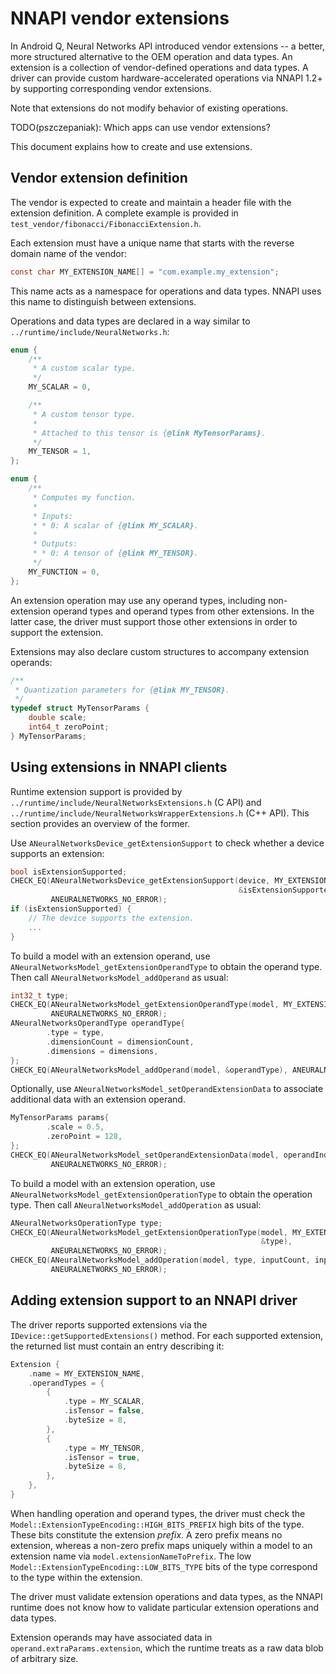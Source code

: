 # NNAPI vendor extensions

In Android Q, Neural Networks API introduced vendor extensions -- a better,
more structured alternative to the OEM operation and data types.
An extension is a collection of vendor-defined operations and data types.
A driver can provide custom hardware-accelerated operations via NNAPI 1.2+
by supporting corresponding vendor extensions.

Note that extensions do not modify behavior of existing operations.

TODO(pszczepaniak): Which apps can use vendor extensions?

This document explains how to create and use extensions.

## Vendor extension definition

The vendor is expected to create and maintain a header file with the
extension definition. A complete example is provided in
`test_vendor/fibonacci/FibonacciExtension.h`.

Each extension must have a unique name that starts with the reverse domain name
of the vendor:
```c
const char MY_EXTENSION_NAME[] = "com.example.my_extension";
```

This name acts as a namespace for operations and data types.
NNAPI uses this name to distinguish between extensions.

Operations and data types are declared in a way similar to
`../runtime/include/NeuralNetworks.h`:
```c
enum {
    /**
     * A custom scalar type.
     */
    MY_SCALAR = 0,

    /**
     * A custom tensor type.
     *
     * Attached to this tensor is {@link MyTensorParams}.
     */
    MY_TENSOR = 1,
};

enum {
    /**
     * Computes my function.
     *
     * Inputs:
     * * 0: A scalar of {@link MY_SCALAR}.
     *
     * Outputs:
     * * 0: A tensor of {@link MY_TENSOR}.
     */
    MY_FUNCTION = 0,
};
```

An extension operation may use any operand types, including non-extension
operand types and operand types from other extensions. In the latter case,
the driver must support those other extensions in order to support the
extension.

Extensions may also declare custom structures to accompany extension operands:
```c
/**
 * Quantization parameters for {@link MY_TENSOR}.
 */
typedef struct MyTensorParams {
    double scale;
    int64_t zeroPoint;
} MyTensorParams;
```

## Using extensions in NNAPI clients

Runtime extension support is provided by
`../runtime/include/NeuralNetworksExtensions.h` (C API) and
`../runtime/include/NeuralNetworksWrapperExtensions.h` (C++ API).
This section provides an overview of the former.

Use `ANeuralNetworksDevice_getExtensionSupport` to check whether a device
supports an extension:
```c
bool isExtensionSupported;
CHECK_EQ(ANeuralNetworksDevice_getExtensionSupport(device, MY_EXTENSION_NAME,
                                                   &isExtensionSupported),
         ANEURALNETWORKS_NO_ERROR);
if (isExtensionSupported) {
    // The device supports the extension.
    ...
}
```

To build a model with an extension operand, use
`ANeuralNetworksModel_getExtensionOperandType` to obtain the operand type.
Then call `ANeuralNetworksModel_addOperand` as usual:
```c
int32_t type;
CHECK_EQ(ANeuralNetworksModel_getExtensionOperandType(model, MY_EXTENSION_NAME, MY_TENSOR, &type),
         ANEURALNETWORKS_NO_ERROR);
ANeuralNetworksOperandType operandType{
        .type = type,
        .dimensionCount = dimensionCount,
        .dimensions = dimensions,
};
CHECK_EQ(ANeuralNetworksModel_addOperand(model, &operandType), ANEURALNETWORKS_NO_ERROR);
```

Optionally, use `ANeuralNetworksModel_setOperandExtensionData` to
associate additional data with an extension operand.
```c
MyTensorParams params{
        .scale = 0.5,
        .zeroPoint = 128,
};
CHECK_EQ(ANeuralNetworksModel_setOperandExtensionData(model, operandIndex, &params, sizeof(params)),
         ANEURALNETWORKS_NO_ERROR);
```

To build a model with an extension operation, use
`ANeuralNetworksModel_getExtensionOperationType` to obtain the operation type.
Then call `ANeuralNetworksModel_addOperation` as usual:
```c
ANeuralNetworksOperationType type;
CHECK_EQ(ANeuralNetworksModel_getExtensionOperationType(model, MY_EXTENSION_NAME, MY_FUNCTION,
                                                        &type),
         ANEURALNETWORKS_NO_ERROR);
CHECK_EQ(ANeuralNetworksModel_addOperation(model, type, inputCount, inputs, outputCount, outputs),
         ANEURALNETWORKS_NO_ERROR);
```

## Adding extension support to an NNAPI driver

The driver reports supported extensions via the
`IDevice::getSupportedExtensions()` method.
For each supported extension, the returned list must contain an entry
describing it:
```c++
Extension {
    .name = MY_EXTENSION_NAME,
    .operandTypes = {
        {
            .type = MY_SCALAR,
            .isTensor = false,
            .byteSize = 8,
        },
        {
            .type = MY_TENSOR,
            .isTensor = true,
            .byteSize = 8,
        },
    },
}
```

When handling operation and operand types, the driver must check the
`Model::ExtensionTypeEncoding::HIGH_BITS_PREFIX` high bits of the type.
These bits constitute the extension _prefix_. A zero prefix means no extension,
whereas a non-zero prefix maps uniquely within a model to an extension name via
`model.extensionNameToPrefix`.
The low `Model::ExtensionTypeEncoding::LOW_BITS_TYPE` bits of the type
correspond to the type within the extension.

The driver must validate extension operations and data types, as the NNAPI
runtime does not know how to validate particular extension operations and data
types.

Extension operands may have associated data in `operand.extraParams.extension`,
which the runtime treats as a raw data blob of arbitrary size.
